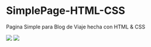 # SimplePage-HTML-CSS
Pagina Simple para Blog de Viaje hecha con HTML &amp; CSS

<img src="/SimplePage-HTML-CSS/Blog.png">

<img src="/SimplePage-HTML-CSS/Blog2.png">
